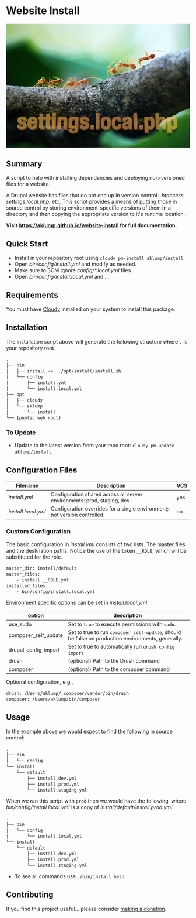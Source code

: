 # Website Install

![install](images/screenshot.jpg)

## Summary

A script to help with installing dependencies and deploying non-versioned files for a website.

A Drupal website has files that do not end up in version control: _.htaccess, settings.local.php_, etc.  This script provides a means of putting those in source control by storing environment-specific versions of them in a directory and then copying the appropriate version to it's runtime location.

**Visit <https://aklump.github.io/website-install> for full documentation.**

## Quick Start

- Install in your repository root using `cloudy pm-install aklump/install`
- Open _bin/config/install.yml_ and modify as needed.
- Make sure to SCM ignore _config/*.local.yml_ files.
- Open _bin/config/install.local.yml_ and ...

## Requirements

You must have [Cloudy](https://github.com/aklump/cloudy) installed on your system to install this package.

## Installation

The installation script above will generate the following structure where `.` is your repository root.

    .
    ├── bin
    │   ├── install -> ../opt/install/install.sh
    │   └── config
    │       ├── install.yml
    │       └── install.local.yml
    ├── opt
    │   ├── cloudy
    │   └── aklump
    │       └── install
    └── {public web root}

    
### To Update

- Update to the latest version from your repo root: `cloudy pm-update aklump/install`

## Configuration Files

| Filename | Description | VCS |
|----------|----------|---|
| _install.yml_ | Configuration shared across all server environments: prod, staging, dev  | yes |
| _install.local.yml_ | Configuration overrides for a single environment; not version controlled. | no |

### Custom Configuration

The basic configuration in _install.yml_ consists of two lists.  The master files and the destination paths.  Notice the use of the token `__ROLE`, which will be substituted for the role.

    master_dir: install/default
    master_files:
        - install.__ROLE.yml
    installed_files:
        - bin/config/install.local.yml

Environment specific options can be set in _install.local.yml_:

| option | description |
|----------|----------|
| use_sudo | Set to `true` to execute permissions with `sudo`. |
| composer_self_update | Set to true to run `composer self-update`, should be false on production environments, generally. |
| drupal_config_import | Set to true to automatically run `drush config import` |
| drush | (optional) Path to the Drush command |
| composer | (optional) Path to the composer command |

Optional configuration, e.g., 

    drush: /Users/aklump/.composer/vendor/bin/drush
    composer: /Users/aklump/bin/composer
    
## Usage

In the example above we would expect to find the following in source control:

    .
    ├── bin
    │   └── config
    └── install
        └── default
            ├── install.dev.yml
            ├── install.prod.yml
            └── install.staging.yml

When we ran this script with `prod` then we would have the following, where _bin/config/install.local.yml_ is a copy of _install/default/install.prod.yml_.

    .
    ├── bin
    │   └── config
    │       └── install.local.yml
    └── install
        └── default
            ├── install.dev.yml
            ├── install.prod.yml
            └── install.staging.yml


* To see all commands use `./bin/install help`

## Contributing

If you find this project useful... please consider [making a donation](https://www.paypal.com/cgi-bin/webscr?cmd=_s-xclick&hosted_button_id=4E5KZHDQCEUV8&item_name=Gratitude%20for%20aklump%2Fwebsite-install).
